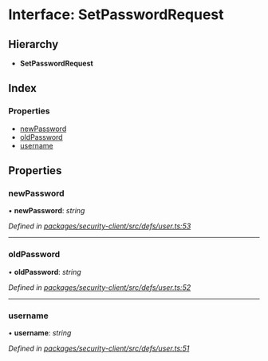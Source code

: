 # Interface: SetPasswordRequest

## Hierarchy

* **SetPasswordRequest**

## Index

### Properties

* [newPassword](setpasswordrequest.md#newpassword)
* [oldPassword](setpasswordrequest.md#oldpassword)
* [username](setpasswordrequest.md#username)

## Properties

###  newPassword

• **newPassword**: *string*

*Defined in [packages/security-client/src/defs/user.ts:53](https://github.com/TheSoftwareHouse/rad-modules-tools/blob/56e5326/packages/security-client/src/defs/user.ts#L53)*

___

###  oldPassword

• **oldPassword**: *string*

*Defined in [packages/security-client/src/defs/user.ts:52](https://github.com/TheSoftwareHouse/rad-modules-tools/blob/56e5326/packages/security-client/src/defs/user.ts#L52)*

___

###  username

• **username**: *string*

*Defined in [packages/security-client/src/defs/user.ts:51](https://github.com/TheSoftwareHouse/rad-modules-tools/blob/56e5326/packages/security-client/src/defs/user.ts#L51)*
